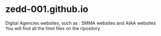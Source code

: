 # zedd-001.github.io
Digital Agencies websites, such as : SMMA websites and AIAA websites
You will find all the html files on the ripository
